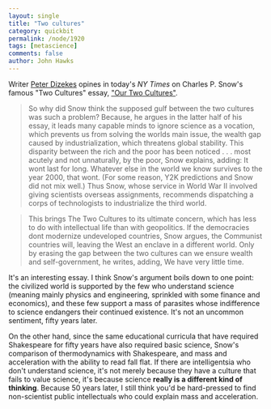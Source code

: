 ```yaml
---
layout: single 
title: "Two cultures" 
category: quickbit
permalink: /node/1920
tags: [metascience] 
comments: false 
author: John Hawks 
---
```


Writer <a href="http://www.peterdizikes.com/">Peter Dizekes</a> opines in today's <i>NY Times</i> on Charles P. Snow's famous "Two Cultures" essay, <a href="http://www.nytimes.com/2009/03/22/books/review/Dizikes-t.html">"Our Two Cultures"</a>. 

<blockquote>So why did Snow think the supposed gulf between the two cultures was such a problem? Because, he argues in the latter half of his essay, it leads many capable minds to ignore science as a vocation, which prevents us from solving the worlds main issue, the wealth gap caused by industrialization, which threatens global stability. This disparity between the rich and the poor has been noticed . . . most acutely and not unnaturally, by the poor, Snow explains, adding: It wont last for long. Whatever else in the world we know survives to the year 2000, that wont. (For some reason, Y2K predictions and Snow did not mix well.) Thus Snow, whose service in World War II involved giving scientists overseas assignments, recommends dispatching a corps of technologists to industrialize the third world.</blockquote>

<blockquote>This brings The Two Cultures to its ultimate concern, which has less to do with intellectual life than with geopolitics. If the democracies dont modernize undeveloped countries, Snow argues, the Communist countries will, leaving the West an enclave in a different world. Only by erasing the gap between the two cultures can we ensure wealth and self-government, he writes, adding, We have very little time.</blockquote>

It's an interesting essay. I think Snow's argument boils down to one point: the civilized world is supported by the few who understand science (meaning mainly physics and engineering, sprinkled with some finance and economics), and these few support a mass of parasites whose indifference to science endangers their continued existence. It's not an uncommon sentiment, fifty years later. 

On the other hand, since the same educational curricula that have required Shakespeare for fifty years have also required basic science, Snow's comparison of thermodynamics with Shakespeare, and mass and acceleration with the ability to read fall flat. If there are intelligentsia who don't understand science, it's not merely because they have a culture that fails to value science, it's because science <b>really is a different kind of thinking</b>. Because 50 years later, I still think you'd be hard-pressed to find non-scientist public intellectuals who could explain mass and acceleration. 

